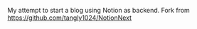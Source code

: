 My attempt to start a blog using Notion as backend.
Fork from https://github.com/tangly1024/NotionNext
